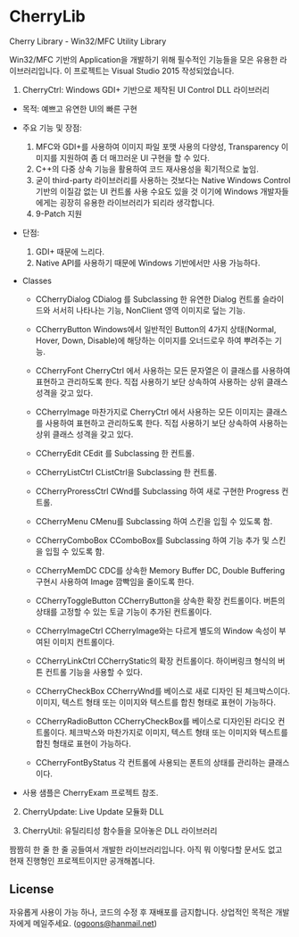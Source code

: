 CherryLib
=========

Cherry Library - Win32/MFC Utility Library

Win32/MFC 기반의 Application을 개발하기 위해 필수적인 기능들을 모은 유용한 라이브러리입니다. 
이 프로젝트는 Visual Studio 2015 작성되었습니다.

1. CherryCtrl: Windows GDI+ 기반으로 제작된 UI Control DLL 라이브러리

  - 목적: 예쁘고 유연한 UI의 빠른 구현
  
  - 주요 기능 및 장점: 
    1. MFC와 GDI+를 사용하여 이미지 파일 포맷 사용의 다양성, Transparency 이미지를 지원하여 좀 더 매끄러운 UI 구현을 할 수 있다.
    2. C++의 다중 상속 기능을 활용하여 코드 재사용성을 획기적으로 높임.
    3. 굳이 third-party 라이브러리를 사용하는 것보다는 Native Windows Control 기반의 이질감 없는 UI 컨트롤 사용 수요도 있을 것
    이기에 Windows 개발자들에게는 굉장히 유용한 라이브러리가 되리라 생각합니다.
    4. 9-Patch 지원

  - 단점: 
    1. GDI+ 때문에 느리다.
    2. Native API를 사용하기 때문에 Windows 기반에서만 사용 가능하다.
  
  - Classes
    - CCherryDialog
    CDialog 를 Subclassing 한 유연한 Dialog 컨트롤 슬라이드와 서서히 나타나는 기능, NonClient 영역 이미지로 덮는 기능.

    - CCherryButton
    Windows에서 일반적인 Button의 4가지 상태(Normal, Hover, Down, Disable)에 해당하는 이미지를 오너드로우 하여 뿌려주는 기능.

    - CCherryFont
    CherryCtrl 에서 사용하는 모든 문자열은 이 클래스를 사용하여 표현하고 관리하도록 한다.
    직접 사용하기 보단 상속하여 사용하는 상위 클래스 성격을 갖고 있다.

    - CCherryImage
    마찬가지로 CherryCtrl 에서 사용하는 모든 이미지는 클래스를 사용하여 표현하고 관리하도록 한다.
    직접 사용하기 보단 상속하여 사용하는 상위 클래스 성격을 갖고 있다.

    - CCherryEdit
    CEdit 를 Subclassing 한 컨트롤.

    - CCherryListCtrl
    CListCtrl을 Subclassing 한 컨트롤.

    - CCherryProressCtrl
    CWnd를 Subclassing 하여 새로 구현한 Progress 컨트롤.

    - CCherryMenu
    CMenu를 Subclassing 하여 스킨을 입힐 수 있도록 함.

    - CCherryComboBox
    CComboBox를 Subclassing 하여 기능 추가 및 스킨을 입힐 수 있도록 함.

    - CCherryMemDC
    CDC를 상속한 Memory Buffer DC, Double Buffering 구현시 사용하여 Image 깜빡임을 줄이도록 한다.

    - CCherryToggleButton
    CCherryButton을 상속한 확장 컨트롤이다. 버튼의 상태를 고정할 수 있는 토글 기능이 추가된 컨트롤이다.

    - CCherryImageCtrl
    CCherryImage와는 다르게 별도의 Window 속성이 부여된 이미지 컨트롤이다.

    - CCherryLinkCtrl
    CCherryStatic의 확장 컨트롤이다. 하이버링크 형식의 버튼 컨트롤 기능을 사용할 수 있다.

    - CCherryCheckBox
    CCherryWnd를 베이스로 새로 디자인 된 체크박스이다. 이미지, 텍스트 형태 또는 이미지와 텍스트를 합친 형태로 표현이 가능하다.

    - CCherryRadioButton
    CCherryCheckBox를 베이스로 디자인된 라디오 컨트롤이다. 체크박스와 마찬가지로 이미지, 텍스트 형태 또는 이미지와 텍스트를 합친 형태로 표현이 가능하다.

    - CCherryFontByStatus
    각 컨트롤에 사용되는 폰트의 상태를 관리하는 클래스이다.
    
  - 사용 샘플은 CherryExam 프로젝트 참조.

2. CherryUpdate: Live Update 모듈화 DLL

3. CherryUtil: 유틸리티성 함수들을 모아놓은 DLL 라이브러리

짬짬히 한 줄 한 줄 공들여서 개발한 라이브러리입니다. 아직 뭐 이렇다할 문서도 없고 현재 진행형인 프로젝트이지만 공개해봅니다.

License
---------------------------------------------------
자유롭게 사용이 가능 하나, 코드의 수정 후 재배포를 금지합니다. 상업적인 목적은 개발자에게 메일주세요. (ogoons@hanmail.net)
